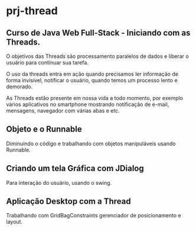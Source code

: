 # prj-thread
## Curso de Java Web Full-Stack - Iniciando com as Threads.

O objetivos das Threads são processamento paralelos de dados e liberar 
o usuário para continuar sua tarefa.

O uso da threads entra em ação quando precisamos ler informação de forma invisível, notificar 
o usuário, quando temos um processo lento e demorado.

As Threads estão presente em nossa vida a todo momento, por exemplo vários aplicativos no 
smartphone mostrando notificação de e-mail, mensagens, navegador com várias abas e etc.

## Objeto e o Runnable
Diminuindo o código e trabalhando com objetos manipuláveis usando Runnable.

## Criando um tela Gráfica com JDialog
Para interação do usuário, usando o swing.

## Aplicação Desktop com a Thread
Trabalhando com GridBagConstraints gerenciador de posicionamento e layout.
